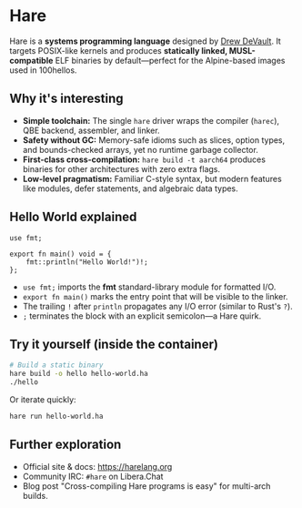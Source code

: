 # Hare

Hare is a **systems programming language** designed by [Drew DeVault](https://harelang.org).  It targets POSIX-like kernels and produces **statically linked, MUSL-compatible** ELF binaries by default—perfect for the Alpine-based images used in 100hellos.

## Why it's interesting

* **Simple toolchain:** The single `hare` driver wraps the compiler (`harec`), QBE backend, assembler, and linker.
* **Safety without GC:** Memory-safe idioms such as slices, option types, and bounds-checked arrays, yet no runtime garbage collector.
* **First-class cross-compilation:** `hare build -t aarch64` produces binaries for other architectures with zero extra flags.
* **Low-level pragmatism:** Familiar C-style syntax, but modern features like modules, defer statements, and algebraic data types.

## Hello World explained

```hare
use fmt;

export fn main() void = {
    fmt::println("Hello World!")!;
};
```

* `use fmt;` imports the **fmt** standard-library module for formatted I/O.
* `export fn main()` marks the entry point that will be visible to the linker.
* The trailing `!` after `println` propagates any I/O error (similar to Rust's `?`).
* `;` terminates the block with an explicit semicolon—a Hare quirk.

## Try it yourself (inside the container)

```bash
# Build a static binary
hare build -o hello hello-world.ha
./hello
```

Or iterate quickly:

```bash
hare run hello-world.ha
```

## Further exploration

* Official site & docs: <https://harelang.org>
* Community IRC: `#hare` on Libera.Chat
* Blog post "Cross-compiling Hare programs is easy" for multi-arch builds.